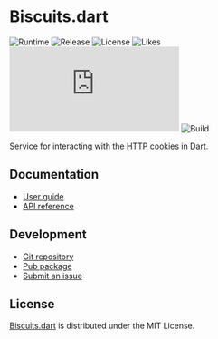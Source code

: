 # Biscuits.dart
![Runtime](https://badgen.net/pub/sdk-version/biscuits) ![Release](https://badgen.net/pub/v/biscuits) ![License](https://badgen.net/pub/license/biscuits) ![Likes](https://badgen.net/pub/likes/biscuits) ![Coverage](https://badgen.net/coveralls/c/github/cedx/biscuits.dart) ![Build](https://badgen.net/github/checks/cedx/biscuits.dart/main)

Service for interacting with the [HTTP cookies](https://developer.mozilla.org/en-US/docs/Web/HTTP/Cookies) in [Dart](https://dart.dev).

## Documentation
- [User guide](https://docs.belin.io/biscuits.dart)
- [API reference](https://api.belin.io/biscuits.dart)

## Development
- [Git repository](https://git.belin.io/cedx/biscuits.dart)
- [Pub package](https://pub.dev/packages/biscuits)
- [Submit an issue](https://git.belin.io/cedx/biscuits.dart/issues)

## License
[Biscuits.dart](https://docs.belin.io/biscuits.dart) is distributed under the MIT License.
